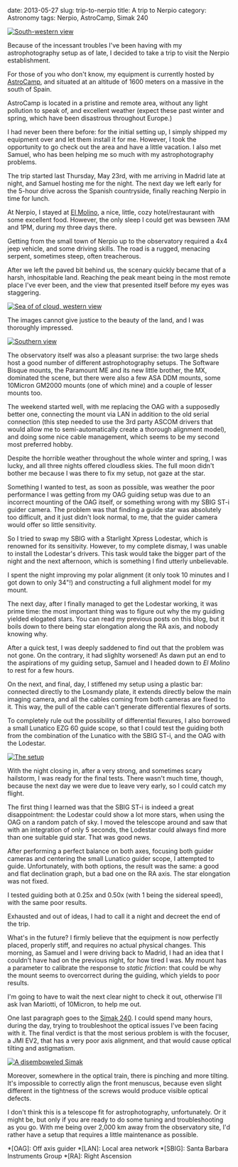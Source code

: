 date: 2013-05-27
slug: trip-to-nerpio
title: A trip to Nerpio
category: Astronomy
tags: Nerpio, AstroCamp, Simak 240

[![][0]][0]

Because of the incessant troubles I've been having with my astrophotography
setup as of late, I decided to take a trip to visit the Nerpio establishment.

For those of you who don't know, my equipment is currently hosted by
[AstroCamp][1], and situated at an altitude of 1600 meters on a massive in the
south of Spain.

AstroCamp is located in a pristine and remote area, without any light pollution
to speak of, and excellent weather (expect these past winter and spring, which
have been disastrous throughout Europe.)

I had never been there before: for the initial setting up, I simply shipped my
equipment over and let them install it for me. However, I took the opportunity
to go check out the area and have a little vacation. I also met Samuel, who
has been helping me so much with my astrophotography problems.

The trip started last Thursday, May 23rd, with me arriving in Madrid late at
night, and Samuel hosting me for the night. The next day we left early for the
5-hour drive across the Spanish countryside, finally reaching Nerpio in time
for lunch.

At Nerpio, I stayed at [El Molino][2], a nice, little, cozy hotel/restaurant
with some excellent food. However, the only sleep I could get was bewseen 7AM
and 1PM, during my three days there.

Getting from the small town of Nerpio up to the observatory required a 4x4 jeep
vehicle, and some driving skills. The road is a rugged, menacing serpent,
sometimes steep, often treacherous.

After we left the paved bit behind us, the scenary quickly became that of a
harsh, inhospitable land. Reaching the peak meant being in the most remote
place I've ever been, and the view that presented itself before my eyes was
staggering.

[![][3]][3]

The images cannot give justice to the beauty of the land, and I was thoroughly
impressed.

[![][4]][4]

The observatory itself was also a pleasant surprise: the two large sheds host
a good number of different astrophotography setups. The Software Bisque mounts,
the Paramount ME and its new little brother, the MX, dominated the scene, but
there were also a few ASA DDM mounts, some 10Micron GM2000 mounts (one of which
mine) and a couple of lesser mounts too.

The weekend started well, with me replacing the OAG with a supposedly better
one, connecting the mount via LAN in addition to the old serial connection
(this step needed to use the 3rd party ASCOM drivers that would allow me to
semi-automatically create a thorough alignment model), and doing some nice cable
management, which seems to be my second most preferred hobby.

Despite the horrible weather throughout the whole winter and spring, I was
lucky, and all three nights offered cloudless skies. The full moon didn't
bother me because I was there to fix my setup, not gaze at the star.

Something I wanted to test, as soon as possible, was weather the poor
performance I was getting from my OAG guiding setup was due to an incorrect
mounting of the OAG itself, or something wrong with my SBIG ST-i guider camera.
The problem was that finding a guide star was absolutely too difficult, and it
just didn't look normal, to me, that the guider camera would offer so little
sensitivity.

So I tried to swap my SBIG with a Starlight Xpress Lodestar, which is
renowned for its sensitivity. However, to my complete dismay, I was unable to
install the Lodestar's drivers. This task would take the bigger part of the
night and the next afternoon, which is something I find utterly unbelievable.

I spent the night improving my polar alignment (it only took 10 minutes and I
got down to only 34"!) and constructing a full alighment model for my mount.

The next day, after I finally managed to get the Lodestar working, it was prime
time: the most important thing was to figure out why the my guiding yielded
elogated stars. You can read my previous posts on this blog, but it boils down
to there being star elongation along the RA axis, and nobody knowing why.

After a quick test, I was deeply saddened to find out that the problem was not
gone. On the contrary, it had slighlty worsened! As dawn put an end to the
aspirations of my guiding setup, Samuel and I headed down to *El Molino* to
rest for a few hours.

On the next, and final, day, I stiffened my setup using a plastic bar:
connected directly to the Losmandy plate, it extends directly below the main
imaging camera, and all the cables coming from both cameras are fixed to it.
This way, the pull of the cable can't generate differential flexures of sorts.

To completely rule out the possibility of differential flexures, I also
borrowed a small Lunatico EZG 60 guide scope, so that I could test the guiding
both from the combination of the Lunatico with the SBIG ST-i, and the OAG with
the Lodestar.

[![][5]][5]

With the night closing in, after a very strong, and sometimes scary hailstorm,
I was ready for the final tests. There wasn't much time, though, because the
next day we were due to leave very early, so I could catch my flight.

The first thing I learned was that the SBIG ST-i is indeed a great
disappointment: the Lodestar could show a lot more stars, when using the OAG on
a random patch of sky. I moved the telescope around and saw that with an
integration of only 5 seconds, the Lodestar could always find more than one
suitable guid star. That was good news.

After performing a perfect balance on both axes, focusing both guider cameras
and centering the small Lunatico guider scope, I attempted to guide.
Unfortunately, with both options, the result was the same: a good and flat
declination graph, but a bad one on the RA axis. The star elongation was not
fixed.

I tested guiding both at 0.25x and 0.50x (with 1 being the sidereal speed),
with the same poor results.

Exhausted and out of ideas, I had to call it a night and decreet the end of the
trip.

What's in the future? I firmly believe that the equipment is now perfectly
placed, properly stiff, and requires no actual physical changes. This morning,
as Samuel and I were driving back to Madrid, I had an idea that I couldn't have
had on the previous night, for how tired I was. My mount has a parameter to
calibrate the response to *static friction*: that could be why the mount seems
to overcorrect during the guiding, which yields to poor results.

I'm going to have to wait the next clear night to check it out, otherwise I'll
ask Ivan Mariotti, of 10Micron, to help me out.

One last paragraph goes to the [Simak 240][6]. I could spend many hours, during
the day, trying to troubleshoot the optical issues I've been facing with it.
The final verdict is that the most serious problem is with the focuser, a JMI
EV2, that has a very poor axis alignment, and that would cause optical tilting
and astigmatism.


[![][7]][7]

Moreover, somewhere in the optical train, there is pinching and more tilting.
It's impossible to correctly align the front menuscus, because even slight
different in the tightness of the screws would produce visible optical defects.

I don't think this is a telescope fit for astrophotography, unfortunately. Or
it might be, but only if you are ready to do some tuning and troubleshooting as
you go. With me being over 2,000 km away from the observatory site, I'd rather
have a setup that requires a little maintenance as possible.

[0]: |filename|/images/2013_nerpio_panorama_1.jpg "South-western view"
[1]: http://www.astrocamp.es/ "AstroCamp Remote Telescope Hosting"
[2]: http://www.elmolinonerpio.es/ "Hospederia Rural El Molino"
[3]: |filename|/images/2013_nerpio_panorama_2.jpg "Sea of of cloud, western view"
[4]: |filename|/images/2013_nerpio_panorama_3.jpg "Southern view"
[5]: |filename|/images/2013_nerpio_rc8.jpg "The setup"
[6]: /tag/simak-240/ "Posts tagged Simak 240"
[7]: |filename|/images/2013_nerpio_simak_disassembled.jpg "A disemboweled Simak"

*[OAG]: Off axis guider
*[LAN]: Local area network
*[SBIG]: Santa Barbara Instruments Group
*[RA]: Right Ascension
